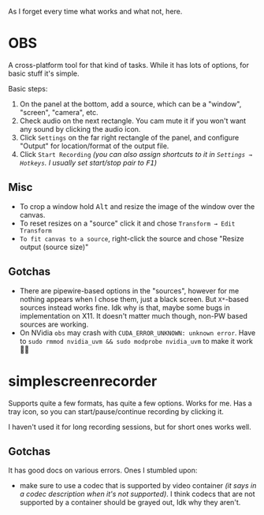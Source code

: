 As I forget every time what works and what not, here.

# OBS

A cross-platform tool for that kind of tasks. While it has lots of options, for basic stuff it's simple.

Basic steps:

1. On the panel at the bottom, add a source, which can be a "window", "screen", "camera", etc.
2. Check audio on the next rectangle. You cam mute it if you won't want any sound by clicking the audio icon.
3. Click `Settings` on the far right rectangle of the panel, and configure "Output" for location/format of the output file.
4. Click `Start Recording` *(you can also assign shortcuts to it in `Settings → Hotkeys`. I usually set start/stop pair to <kbd>F1</kbd>)*

## Misc

* To crop a window hold <kbd>Alt</kbd> and resize the image of the window over the canvas.
* To reset resizes on a "source" click it and chose `Transform → Edit Transform`
* `To fit canvas to a source`, right-click the source and chose "Resize output (source size)"

## Gotchas

* There are pipewire-based options in the "sources", however for me nothing appears when I chose them, just a black screen. But `X*`-based sources instead works fine. Idk why is that, maybe some bugs in implementation on X11. It doesn't matter much though, non-PW based sources are working.
* On NVidia `obs` may crash with `CUDA_ERROR_UNKNOWN: unknown error`. Have to `sudo rmmod nvidia_uvm && sudo modprobe nvidia_uvm` to make it work 🤷‍♂️

# simplescreenrecorder

Supports quite a few formats, has quite a few options. Works for me. Has a tray icon, so you can start/pause/continue recording by clicking it.

I haven't used it for long recording sessions, but for short ones works well.

## Gotchas

It has good docs on various errors. Ones I stumbled upon:

* make sure to use a codec that is supported by video container *(it says in a codec description when it's not supported)*. I think codecs that are not supported by a container should be grayed out, Idk why they aren't.
